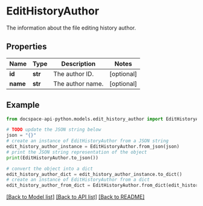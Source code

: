 # EditHistoryAuthor
The information about the file editing history author.

## Properties

Name | Type | Description | Notes
------------ | ------------- | ------------- | -------------
**id** | **str** | The author ID. | [optional] 
**name** | **str** | The author name. | [optional] 

## Example

```python
from docspace-api-python.models.edit_history_author import EditHistoryAuthor

# TODO update the JSON string below
json = "{}"
# create an instance of EditHistoryAuthor from a JSON string
edit_history_author_instance = EditHistoryAuthor.from_json(json)
# print the JSON string representation of the object
print(EditHistoryAuthor.to_json())

# convert the object into a dict
edit_history_author_dict = edit_history_author_instance.to_dict()
# create an instance of EditHistoryAuthor from a dict
edit_history_author_from_dict = EditHistoryAuthor.from_dict(edit_history_author_dict)
```
[[Back to Model list]](../README.md#documentation-for-models) [[Back to API list]](../README.md#documentation-for-api-endpoints) [[Back to README]](../README.md)


